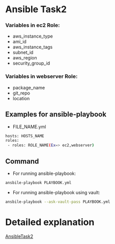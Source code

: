 # Ansible Task2

### Variables in ec2 Role:
* aws_instance_type
* ami_id
* aws_instance_tags
* subnet_id
* aws_region
* security_group_id

### Variables in webserver Role:
* package_name
* git_repo
* location


## Examples for ansible-playbook

* FILE_NAME.yml
```bash
hosts: HOSTS_NAME
roles:
 - roles: ROLE_NAME(Ex=> ec2,webserver)
```

## Command
* For running ansible-playbook:

```bash
ansbile-playbook PLAYBOOK.yml
```
* For running ansible-playbook using vault:
```bash
ansbile-playbook --ask-vault-pass PLAYBOOK.yml
```



# Detailed explanation 
[AnsibleTask2](https://medium.com/@rootritesh64/deploy-webserver-on-aws-using-ansible-dynamic-inventory-19b5aeca87f4)
